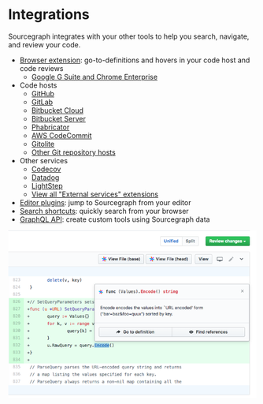 # Integrations

Sourcegraph integrates with your other tools to help you search, navigate, and review your code.

- [Browser extension](browser_extension.md): go-to-definitions and hovers in your code host and code reviews
  - [Google G Suite and Chrome Enterprise](google_gsuite.md)
- Code hosts
  - [GitHub](github.md)
  - [GitLab](gitlab.md)
  - [Bitbucket Cloud](bitbucket_cloud.md)
  - [Bitbucket Server](bitbucket_server.md)
  - [Phabricator](phabricator.md)
  - [AWS CodeCommit](aws_codecommit.md)
  - [Gitolite](gitolite.md)
  - [Other Git repository hosts](../admin/external_service/other.md)
- Other services
  - [Codecov](https://sourcegraph.com/extensions/sourcegraph/codecov)
  - [Datadog](https://sourcegraph.com/extensions/sourcegraph/datadog-metrics)
  - [LightStep](lightstep.md)
  - [View all "External services" extensions](https://sourcegraph.com/extensions?query=category%3A%22External+services%22)
- [Editor plugins](editor.md): jump to Sourcegraph from your editor
- [Search shortcuts](browser_search_engine.md): quickly search from your browser
- [GraphQL API](../api/graphql/index.md): create custom tools using Sourcegraph data

![GitHub pull request integration](img/GitHubDiff.png)
